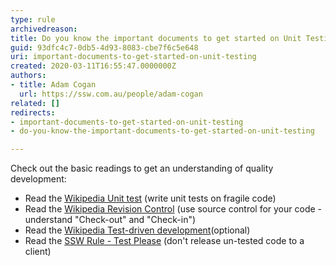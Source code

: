 ```yaml
---
type: rule
archivedreason: 
title: Do you know the important documents to get started on Unit Testing?
guid: 93dfc4c7-0db5-4d93-8083-cbe7f6c5e648
uri: important-documents-to-get-started-on-unit-testing
created: 2020-03-11T16:55:47.0000000Z
authors:
- title: Adam Cogan
  url: https://ssw.com.au/people/adam-cogan
related: []
redirects:
- important-documents-to-get-started-on-unit-testing
- do-you-know-the-important-documents-to-get-started-on-unit-testing

---
```


Check out the basic readings to get an understanding of quality development:

<!--endintro-->

* Read the [Wikipedia Unit test](https&#58;//www.ssw.com.au/SSW/Redirect/WikipediaUnitTest.htm) (write unit tests on fragile code)
* Read the [Wikipedia Revision Control](https&#58;//www.ssw.com.au/SSW/Redirect/WikipediaRevisionControl.htm) (use source control for your code - understand "Check-out" and "Check-in")
* Read the [Wikipedia Test-driven development](https&#58;//www.ssw.com.au/SSW/Redirect/WikipediaTest-drivenDevelopment.htm)(optional)
* Read the [SSW Rule - Test Please](/conduct-a-test-please-internally-and-then-with-the-client) (don't release un-tested code to a client)
